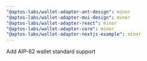 ```yaml
---
"@aptos-labs/wallet-adapter-ant-design": minor
"@aptos-labs/wallet-adapter-mui-design": minor
"@aptos-labs/wallet-adapter-react": minor
"@aptos-labs/wallet-adapter-core": minor
"@aptos-labs/wallet-adapter-nextjs-example": minor
---
```


Add AIP-62 wallet standard support
